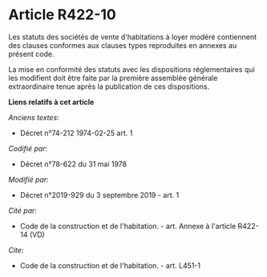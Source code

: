 # Article R422-10

Les statuts des sociétés de vente d'habitations à loyer modéré contiennent des clauses conformes aux clauses types
reproduites en annexes au présent code.

La mise en conformité des statuts avec les dispositions réglementaires qui les modifient doit être faite par la première
assemblée générale extraordinaire tenue après la publication de ces dispositions.

**Liens relatifs à cet article**

_Anciens textes_:

  - Décret n°74-212 1974-02-25 art. 1

_Codifié par_:

  - Décret n°78-622 du 31 mai 1978

_Modifié par_:

  - Décret n°2019-929 du 3 septembre 2019 - art. 1

_Cité par_:

  - Code de la construction et de l'habitation. - art. Annexe à l'article R422-14 (VD)

_Cite_:

  - Code de la construction et de l'habitation. - art. L451-1
